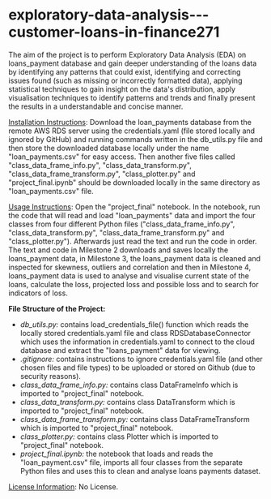 # exploratory-data-analysis---customer-loans-in-finance271

The aim of the project is to perform Exploratory Data Analysis (EDA) on loans_payment database and gain deeper understanding of the loans data by identifying any patterns that could exist, identifying and correcting issues found (such as missing or incorrectly formatted data), applying statistical techniques to gain insight on the data's distribution, apply visualisation techniques to identify patterns and trends and finally present the results in a understandable and concise manner. 

<ins>Installation Instructions</ins>: Download the loan_payments database from the remote AWS RDS server using the credentials.yaml (file stored locally and ignored by GitHub) and running commands written in the db_utils.py file and then store the downloaded database locally under the name "loan_payments.csv" for easy access. Then another five files called "class_data_frame_info.py", "class_data_transform.py", "class_data_frame_transform.py", "class_plotter.py" and "project_final.ipynb" should be downloaded locally in the same directory as "loan_payments.csv" file. 

<ins>Usage Instructions</ins>: Open the "project_final" notebook. In the notebook, run the code that will read and load "loan_payments" data and import the four classes from four different Python files ("class_data_frame_info.py", "class_data_transform.py", "class_data_frame_transform.py" and "class_plotter.py"). Afterwards just read the text and run the code in order. The text and code in Milestone 2 downloads and saves locally the loans_payment data, in Milestone 3, the loans_payment data is cleaned and inspected for skewness, outliers and correlation and then in Milestone 4, loans_payment data is used to analyse and visualise current state of the loans, calculate the loss, projected loss and possible loss and to search for indicators of loss. 

**File Structure of the Project:**
 - *db_utils.py:* contains load_credentials_file() function which reads the locally stored credentials.yaml file and class RDSDatabaseConnector which uses the information in credentials.yaml to connect to the cloud database and extract the "loans_payment" data for viewing.
 - *.gitignore:* contains instructions to ignore credentials.yaml file (and other chosen files and file types) to be uploaded or stored on Github (due to security reasons).
 - *class_data_frame_info.py:* contains class DataFrameInfo which is imported to "project_final" notebook. 
 - *class_data_transform.py:* contains class DataTransform which is imported to "project_final" notebook.
 - *class_data_frame_transform.py:* contains class DataFrameTransform which is imported to "project_final" notebook.
 - *class_plotter.py:* contains class Plotter which is imported to "project_final" notebook.
 - *project_final.ipynb:* the notebook that loads and reads the "loan_payment.csv" file, imports all four classes from the separate Python files and uses this to clean and analyse loans payments dataset. </ul>
 
<ins>License Information</ins>: No License.


